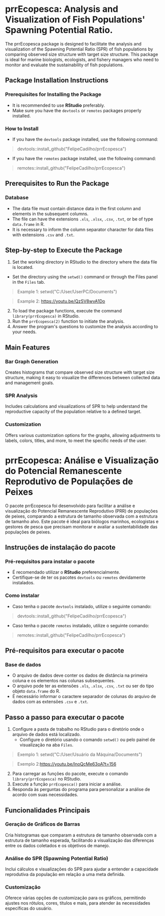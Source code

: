 # prrEcopesca: Analysis and Visualization of Fish Populations' Spawning Potential Ratio.
The prrEcopesca package is designed to facilitate the analysis and visualization of the Spawning Potential Ratio (SPR) of fish populations 
by comparing observed size structure with target size structure. This package is ideal for marine biologists, ecologists, 
and fishery managers who need to monitor and evaluate the sustainability of fish populations.

## Package Installation Instructions
### Prerequisites for Installing the Package
* It is recommended to use **RStudio** preferably.
* Make sure you have the `devtools` or `remotes` packages properly installed.
### How to Install
* If you have the `devtools` package installed, use the following command:
>devtools::install_github("FelipeCadilho/prrEcopesca")

* If you have the `remotes` package installed, use the following command:
>remotes::install_github("FelipeCadilho/prrEcopesca")

## Prerequisites to Run the Package
### Database
* The data file must contain distance data in the first column and elements in the subsequent columns.
* The file can have the extensions `.xls`, `.xlsx`, `.csv`, `.txt`, or be of type `data.frame` in R.
* It is necessary to inform the column separator character for data files with extensions `.csv` and `.txt`.

## Step-by-step to Execute the Package
1. Set the working directory in RStudio to the directory where the data file is located.
  * Set the directory using the `setwd()` command or through the Files panel in the `Files` tab.
>Example 1: setwd("C:/User/UserPC/Documents")

>Example 2: https://youtu.be/QzSV8wvA1Do

2. To load the package functions, execute the command `library(prrEcopesca)` in RStudio.
3. Run the `prrEcopesca(2)` function to initiate the analysis.
4. Answer the program's questions to customize the analysis according to your needs.

## Main Features

### Bar Graph Generation 
Creates histograms that compare observed size structure with target size structure, making it easy to visualize the differences between collected data and management goals.
### SPR Analysis 
Includes calculations and visualizations of SPR to help understand the reproductive capacity of the population relative to a defined target.
### Customization 
Offers various customization options for the graphs, allowing adjustments to labels, colors, titles, and more, to meet the specific needs of the user.

# prrEcopesca: Análise e Visualização do Potencial Remanescente Reprodutivo de Populações de Peixes
O pacote prrEcopesca foi desenvolvido para facilitar a análise e visualização do Potencial Remanescente Reprodutivo (PRR) de populações de peixes, 
comparando a estrutura de tamanho observada com a estrutura de tamanho alvo. Este pacote é ideal para biólogos marinhos, 
ecologistas e gestores de pesca que precisam monitorar e avaliar a sustentabilidade das populações de peixes.

## Instruções de instalação do pacote
### Pré-requisitos para instalar o pacote
* É recomendado utilizar o **RStudio** preferencialmente.
* Certifique-se de ter os pacotes `devtools` ou `remotes` devidamente instalados.
### Como instalar
* Caso tenha o pacote `devtools` instalado, utilize o seguinte comando:
>devtools::install_github("FelipeCadilho/prrEcopesca")

* Caso tenha o pacote `remotes` instalado, utilize o seguinte comando:
>remotes::install_github("FelipeCadilho/prrEcopesca")

## Pré-requisitos para executar o pacote
### Base de dados
* O arquivo de dados deve conter os dados de distância na primeira coluna e os elementos nas colunas subsequentes.
* O arquivo pode ter as extensões `.xls`, `.xlsx`, `.csv`, `.txt` ou ser do tipo objeto `data.frame` do R.
* É necessário informar o caractere separador de colunas do arquivo de dados com as extensões `.csv` e `.txt`.

## Passo a passo para executar o pacote
1. Configure a pasta de trabalho no RStudio para o diretório onde o arquivo de dados está localizado.
    - Configure o diretório usando o comando `setwd()` ou pelo painel de visualização na aba `Files`.
>Exemplo 1: setwd("C:/User/Usuário da Máquina/Documents")

>Exemplo 2:https://youtu.be/lnoQcMe63oA?t=156
2. Para carregar as funções do pacote, execute o comando `library(prrEcopesca)` no RStudio.
3. Execute a função `prrEcopesca()` para iniciar a análise.
4. Responda às perguntas do programa para personalizar a análise de acordo com suas necessidades.

## Funcionalidades Principais
### Geração de Gráficos de Barras 
Cria histogramas que comparam a estrutura de tamanho observada com a estrutura de tamanho esperada, facilitando a visualização das diferenças entre os dados coletados e os objetivos de manejo.
### Análise do SPR (Spawning Potential Ratio) 
Inclui cálculos e visualizações do SPR para ajudar a entender a capacidade reprodutiva da população em relação a uma meta definida.
### Customização 
Oferece várias opções de customização para os gráficos, permitindo ajustes nos rótulos, cores, títulos e mais, para atender às necessidades específicas do usuário.
